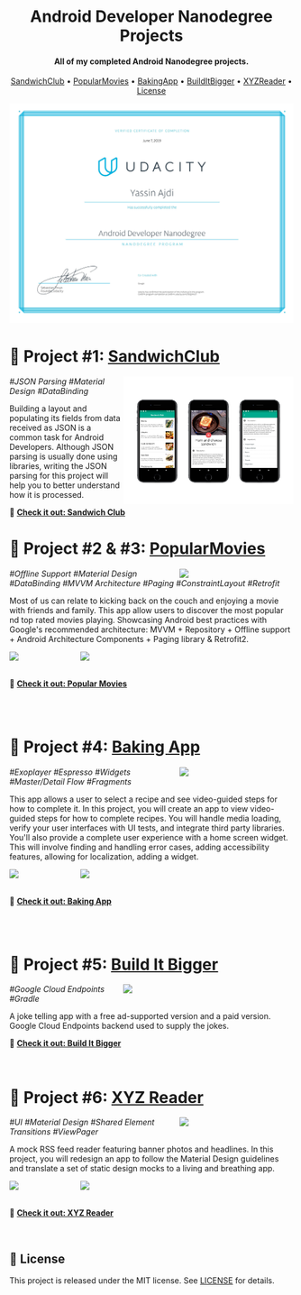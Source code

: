 <h1 align="center">Android Developer Nanodegree Projects</h1>
<h4 align="center">All of my completed Android Nanodegree projects.</h4>

<p align="center">
  <a href="#-project-1-sandwichclub">SandwichClub</a> •
  <a href="#-project-2--3-popularmovies">PopularMovies</a> •
  <a href="#-project-4-baking-app">BakingApp</a> •
  <a href="#-project-5-build-it-bigger">BuildItBigger</a> •
  <a href="#-project-6-xyz-reader">XYZReader</a> •
  <a href="#-license">License</a>
</p>

![screenshot](https://raw.githubusercontent.com/YassinAJDI/android-nanodegree-projects/master/android-nanodegree-certificate.jpg)

# 🎥 Project #1: <a href="https://github.com/YassinAJDI/SandwichClub">SandwichClub</a>

<img src="https://raw.githubusercontent.com/YassinAJDI/SandwichClub/master/images/mockup.png?raw=true" width="60%" align="right">

*#JSON Parsing #Material Design #DataBinding*

Building a layout and populating its fields from data received as JSON is a common task for Android Developers. Although JSON parsing is usually done using libraries, writing the JSON parsing for this project will help you to better understand how it is processed.
 
 🔗 **[Check it out: Sandwich Club](https://github.com/YassinAJDI/SandwichClub)**
 <br clear="right" />

# 🎥 Project #2 & #3: <a href="https://github.com/YassinAJDI/PopularMovies">PopularMovies</a>

<img src="https://github.com/YassinAJDI/PopularMovies/blob/master/screenshots/demo_gif.gif?raw=true" width="40%" align="right">

*#Offline Support #Material Design #DataBinding #MVVM Architecture #Paging #ConstraintLayout #Retrofit*

 Most of us can relate to kicking back on the couch and enjoying a movie with friends and family. This app allow users to discover the most popular nd top rated movies playing. Showcasing Android best practices with Google's recommended architecture: MVVM + Repository + Offline support + Android Architecture Components + Paging library & Retrofit2. 
 
 <img align="left" src="https://github.com/YassinAJDI/PopularMovies/blob/master/screenshots/Screenshot_1.jpg" width="25%" />
 <img align="left" src="https://github.com/YassinAJDI/PopularMovies/blob/master/screenshots/Screenshot_2.jpg" width="25%" />
 
 <br clear="left" />
 <br />

🔗 **[Check it out: Popular Movies](https://github.com/YassinAJDI/PopularMovies)**

<br clear="right" />
<br />

# 🍖 Project #4: <a href="https://github.com/YassinAJDI/BakingApp">Baking App</a>

<img src="https://raw.githubusercontent.com/YassinAJDI/BakingApp/master/screenshots/Screenshot_3.png?raw=true" width="40%" align="right">

*#Exoplayer #Espresso #Widgets #Master/Detail Flow #Fragments*

 This app allows a user to select a recipe and see video-guided steps for how to complete it.
 In this project, you will create an app to view video-guided steps for how to complete recipes. You will handle media loading, verify your user interfaces with UI tests, and integrate third party libraries. You'll also provide a complete user experience with a home screen widget. This will involve finding and handling error cases, adding accessibility features, allowing for localization, adding a widget.
 
 <img align="left" src="https://raw.githubusercontent.com/YassinAJDI/BakingApp/master/screenshots/Screenshot_1.png?raw=true" width="25%" />
 <img align="left" src="https://raw.githubusercontent.com/YassinAJDI/BakingApp/master/screenshots/Screenshot_2.png?raw=true" width="25%" />
 
 <br clear="left" />
 <br />

🔗 **[Check it out: Baking App](https://github.com/YassinAJDI/BakingApp)**

<br clear="right" />
<br />

# 🔨 Project #5: <a href="https://github.com/YassinAJDI/BuildItBigger">Build It Bigger</a>

<img src="https://raw.githubusercontent.com/YassinAJDI/BuildItBigger/master/app-architecture.png?raw=true" width="60%" align="right">

*#Google Cloud Endpoints #Gradle*

A joke telling app with a free ad-supported version and a paid version. Google Cloud Endpoints backend used to supply the jokes.

🔗 **[Check it out: Build It Bigger](https://github.com/YassinAJDI/BuildItBigger)**

<br clear="right" />

# 🎨 Project #6: <a href="https://github.com/YassinAJDI/XYZReader">XYZ Reader</a>

<img src="https://github.com/YassinAJDI/XYZReader/raw/master/screenshots/demo1.gif?raw=true" width="40%" align="right">

*#UI #Material Design #Shared Element Transitions #ViewPager*

 A mock RSS feed reader featuring banner photos and headlines. In this project, you will redesign an app to follow the Material Design guidelines and translate a set of static design mocks to a living and breathing app.
 
 <img align="left" src="https://raw.githubusercontent.com/YassinAJDI/XYZReader/master/screenshots/screenshot_1.jpg" width="25%" />
 <img align="left" src="https://raw.githubusercontent.com/YassinAJDI/XYZReader/master/screenshots/screenshot_2.jpg" width="25%" />
 
 <br clear="left" />
 <br />

🔗 **[Check it out: XYZ Reader](https://github.com/YassinAJDI/XYZReader)**

<br clear="right" />

## 📄 License

This project is released under the MIT license.
See [LICENSE](./LICENSE) for details.

